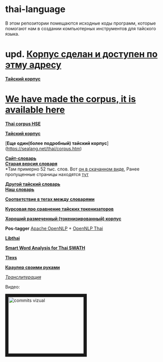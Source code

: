 # thai-language
В этом репозитории помещаются исходные коды программ, которые помогают нам в создании компьютерных инструментов для тайского языка. 

# upd. [**Корпус сделан и доступен по этму адресу**](http://web-corpora.net/ThaiCorpus/)
[**Тайский корпус**](http://web-corpora.net/ThaiCorpus/)

# [**We have made the corpus, it is available here**](http://web-corpora.net/ThaiCorpus/)
[**Thai corpus HSE**](http://web-corpora.net/ThaiCorpus/)

[**Тайский корпус**](http://www.arts.chula.ac.th/~ling/TNCII/)

[**Еще один(более подробный) тайский корпус**] (https://sealang.net/thai/corpus.htm)

[**Cайт-словарь**](http://www.thai-language.com/)  
[**Старая версия словаря**](http://www.thai-language.com/dict)  
*Там примерно 52 тыс. слов. Вот [он в скачанном виде](https://yadi.sk/d/uw1XOBwKfQsD6),
Ранее пропущенные страницы находятся [тут](https://yadi.sk/d/mgz9psnYovN6j)

[**Другой тайский словарь**](https://github.com/veer66/Yaitron/tree/master/data)  
[**Наш словарь**](https://github.com/nevmenandr/thai-language/blob/master/slovar.zip)

[**Соответствие в тегах между словарями**](https://docs.google.com/spreadsheets/d/1TUpAeWCaBly1Hyaphcyq-Uq3grXG8cZlwHVSKHnk7OE/edit)

[**Курсовая про сравнение тайских токенизаторов**](https://docs.google.com/document/d/1NjhneMKB9Zx9Rzb4p_vxKhHjk_JUCrdak96lVtqJsPM/edit?usp=sharing)

[**Хороший размеченный (токенизированный) корпус**](https://drive.google.com/file/d/0BwRU-58YQiIiTlRrN0t6TW5ldVk/view?usp=sharing)

**Pos-tagger**
[Apache OpenNLP](http://opennlp.apache.org/ "Apache OpenNLP") +
[OpenNLP Thai](http://opennlp.sourceforge.net/models/thai/ "Thai Models")

[**Libthai**](http://linux.thai.net/projects/libthai)

[**Smart Word Analysis for Thai SWATH**](http://www.cs.cmu.edu/~paisarn/software.html)

[**Tlexs**](http://sansarn.com/tlex/)

[**Краулер своими руками**](http://pi-code.blogspot.ru/search/label/%D0%BA%D1%80%D0%B0%D1%83%D0%BB%D0%B5%D1%80)

[*Транслитерация*](http://polyglot.readthedocs.io/en/latest/Transliteration.html)

Видео: 

<a href="http://www.youtube.com/watch?feature=player_embedded&v=7Klex2I08JU" target="_blank"><img src="http://img.youtube.com/vi/7Klex2I08JU/0.jpg" 
alt="commits vizual" width="240" height="180" border="10" /></a>
